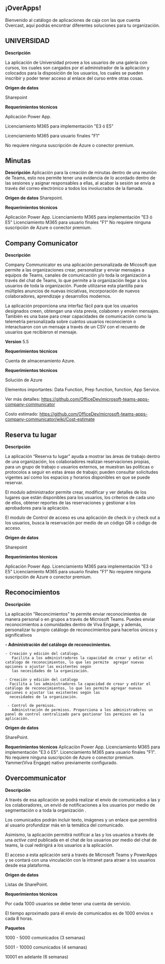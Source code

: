 ## ¡OverApps!

Bienvenido al catálogo de aplicaciones de caja con las que cuenta Overcast, aquí podrás encontrar diferentes soluciones para tu organización.

## UNIVERSIDAD

**Descripción**

La aplicación de Universidad provee a los usuarios de una galería con cursos, los cuales son cargados por el administrador de la aplicación y colocados para la disposición de los usuarios, los cuales se pueden inscribir y poder tener acceso al enlace del curso entre otras cosas.

**Origen de datos**

Sharepoint

**Requerimientos técnicos**

Aplicaciòn Power App.

Licenciamiento M365 para implementación "E3 ó E5" 

Licenciamiento M365 para usuario finales "F1"

No requiere ninguna suscripción de Azure o conector premium.

## Minutas

**Descripción**
Aplicación para la creación de minutas dentro de una reuniòn de Teams, esto nos permite tener una evidencia de lo acordado dentro de las sesiones y asignar responsables a ellas, al acabar la sesión se envía a través del correo electrónico a todos los involucrados de la llamada.

**Origen de datos**
Sharepoint.

**Requerimientos técnicos**

Aplicaciòn Power App.
Licenciamiento M365 para implementación "E3 ó E5" 
Licenciamiento M365 para usuario finales "F1"
No requiere ninguna suscripción de Azure o conector premium.

## Company Comunicator

**Descripción**

Company Communicator es una aplicación personalizada de Micosoft que permite a las organizaciones crear, personalizar y enviar mensajes a equipos de Teams, canales de comunicación y/o toda la organización a través del chat de Teams, lo que permite a la organización llegar a los usuarios de toda la organización. Puede utilizarse esta plantilla para múltiples anuncios de nuevas iniciativas, incorporación de nuevos colaboradores, aprendizaje y desarrollos modernos.

 
La aplicación proporciona una interfaz fácil para que los usuarios designados creen, obtengan una vista previa, colaboren y envíen mensajes. También es una base para crear capacidades de comunicación como la telemetría personalizada sobre cuántos usuarios reconocieron o interactuaron con un mensaje a través de un CSV con el recuento de usuarios que recibieron el mensaje. 

**Version**
5.5

**Requerimientos técnicos** 

Cuenta de almacenamiento Azure.

**Requerimientos técnicos**

Solución de Azure

Elementos importantes: Data Function, Prep function, function, App Service.

Ver más detalles: https://github.com/OfficeDev/microsoft-teams-apps-company-communicator

Costo estimado: https://github.com/OfficeDev/microsoft-teams-apps-company-communicator/wiki/Cost-estimate

## Reserva tu lugar

**Descripción**

La aplicación “Reserva tu lugar” ayuda a mostrar las áreas de trabajo dentro de una organización, los colaboradores realizan reservaciones propias, para un grupo de trabajo o usuarios externos, se muestran las políticas o protocolos a seguir en estas áreas de trabajo; pueden consultar solicitudes vigentes así como los espacios y horarios disponibles en que se puede reservar.

 

El modulo administrador permite crear, modificar y ver detalles de los lugares que están disponibles para los usuarios, los criterios de cada uno de ellos, obtener reportes de las reservaciones y gestionar a los aprobadores para la aplicación.

 

El modulo de Control de acceso es una aplicación de check in y check out a los usuarios, busca la reservación por medio de un código QR o código de acceso.

**Origen de datos** 

Sharepoint

**Requerimientos técnicos**

Aplicaciòn Power App.
Licenciamiento M365 para implementación "E3 ó E5" 
Licenciamiento M365 para usuario finales "F1"
No requiere ninguna suscripción de Azure o conector premium.


## Reconocimientos

**Descripción**

La aplicación "Reconcimientos" te permite enviar reconocimientos de manera personal o en grupos a través de Microsoft Teams. Puedes enviar reconocimientos a comunidades dentro de Viva Engage, y además, personalizar tu propio catálogo de reconocimientos para hacerlos únicos y significativos 

**- Administración del catálogo de reconocimientos.**

    - Creación y edición del catálogo.
       Facilita a los administradores la capacidad de crear y editar el catálogo de reconocimientos, lo que les permite  agregar nuevas opciones o ajustar las existentes según 
       las necesidades de la organización.

    - Creación y edición del catálogo
      Facilita a los administradores la capacidad de crear y editar el catálogo de reconocimientos, lo que les permite agregar nuevas opciones o ajustar las existentes según las 
      necesidades de la organización.

     - Control de permisos.
       Administración de permisos. Proporciona a los administradores un panel de control centralizado para gestionar los permisos en la aplicación.

**Origen de datos**

SharePoint.

**Requerimientos técnicos**
Aplicaciòn Power App.
Licenciamiento M365 para implementación "E3 ó E5". 
Licenciamiento M365 para usuario finales "F1".
No requiere ninguna suscripción de Azure o conector premium.
Yammer(Viva Engage) nativo previamente configurado.


## Overcommunicator

**Descripción** 

A través de esa aplicación se podrá realizar el envío de comunicados a las y los colaboradores, un envió de notificaciones a los usuarios por medio de segmentación o a toda la organización .
 

Los comunicados podrán incluir texto, imágenes y un enlace que permitirá al usuario profundizar más en la temática del comunicado.
 

Asimismo, la aplicación permitirá notificar a las y los usuarios a través de una *active card* publicada en el chat de los usuarios por medio del chat de teams, la cual redirigirá a los usuarios a la aplicación.
 

El acceso a esta aplicación será a través de Microsoft Teams y PowerApps y se contará con una vinculación con la intranet para atraer a los usuarios desde esa plataforma.

**Origen de datos** 

Listas de SharePoint.

**Requerimientos técnicos**

Por cada 1000 usuarios se debe tener una cuenta de servicio.

El tiempo aproximado para él envío de comunicados es de 1000 envios x cada 8 horas.

**Paquetes**

1000 - 5000 comunicados (3 semanas) 

5001 - 10000 comunicados (4 semanas)

10001 en adelante (6 semanas)



